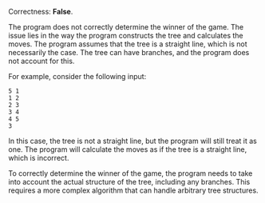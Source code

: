 Correctness: **False**.

The program does not correctly determine the winner of the game. The issue lies in the way the program constructs the tree and calculates the moves. The program assumes that the tree is a straight line, which is not necessarily the case. The tree can have branches, and the program does not account for this.

For example, consider the following input:

```
5 1
1 2
2 3
3 4
4 5
3
```

In this case, the tree is not a straight line, but the program will still treat it as one. The program will calculate the moves as if the tree is a straight line, which is incorrect.

To correctly determine the winner of the game, the program needs to take into account the actual structure of the tree, including any branches. This requires a more complex algorithm that can handle arbitrary tree structures.